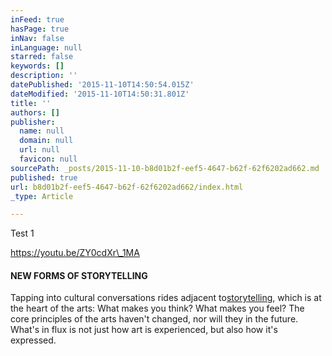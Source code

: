 ```yaml
---
inFeed: true
hasPage: true
inNav: false
inLanguage: null
starred: false
keywords: []
description: ''
datePublished: '2015-11-10T14:50:54.015Z'
dateModified: '2015-11-10T14:50:31.801Z'
title: ''
authors: []
publisher:
  name: null
  domain: null
  url: null
  favicon: null
sourcePath: _posts/2015-11-10-b8d01b2f-eef5-4647-b62f-62f6202ad662.md
published: true
url: b8d01b2f-eef5-4647-b62f-62f6202ad662/index.html
_type: Article

---
```

Test 1 

https://youtu.be/ZY0cdXr\_1MA

#### NEW FORMS OF STORYTELLING

Tapping into cultural conversations rides adjacent to[storytelling][0], which is at the heart of the arts: What makes you think? What makes you feel? The core principles of the arts haven't changed, nor will they in the future. What's in flux is not just how art is experienced, but also how it's expressed.

[0]: http://www.fastcocreate.com/3020044/the-science-of-storytelling-how-narrative-cuts-through-distraction